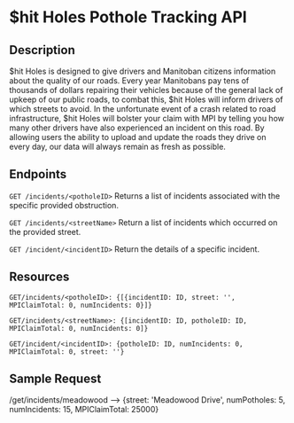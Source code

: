 # $hit Holes Pothole Tracking API

## Description
$hit Holes is designed to give drivers and Manitoban citizens information about the quality of our roads. Every year Manitobans pay tens of thousands of dollars repairing their vehicles because of the general lack of upkeep of our public roads, to combat this, $hit Holes will inform drivers of which streets to avoid. In the unfortunate event of a crash related to road infrastructure, $hit Holes will bolster your claim with MPI by telling you how many other drivers have also experienced an incident on this road. By allowing users the ability to upload and update the roads they drive on every day, our data will always remain as fresh as possible.

## Endpoints

`GET /incidents/<potholeID>`
Returns a list of incidents associated with the specific provided obstruction.

`GET /incidents/<streetName>`
Return a list of incidents which occurred on the provided street.

`GET /incident/<incidentID>`
Return the details of a specific incident.

## Resources

`GET/incidents/<potholeID>: {[{incidentID: ID, street: '', MPIClaimTotal: 0, numIncidents: 0}]}`

`GET/incidents/<streetName>: {[incidentID: ID, potholeID: ID, MPIClaimTotal: 0, numIncidents: 0]}`

`GET/incident/<incidentID>: {potholeID: ID, numIncidents: 0, MPIClaimTotal: 0, street: ''}`

## Sample Request
/get/incidents/meadowood --> {street: 'Meadowood Drive', numPotholes: 5, numIncidents: 15, MPIClaimTotal: 25000}
